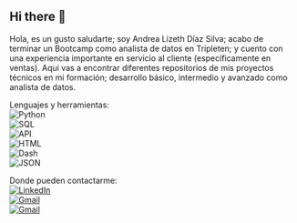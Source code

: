 ## Hi there 👋

<!--
**andra96silva/andra96silva** is a ✨ _special_ ✨ repository because its `README.md` (this file) appears on your GitHub profile. -->



Hola, es un gusto saludarte; soy Andrea Lizeth Díaz Silva;
acabo de terminar un Bootcamp como analista de datos en Tripleten; y cuento con una experiencia importante en servicio al cliente (específicamente en ventas). 
Aqui vas a encontrar diferentes repositorios de mis proyectos técnicos en mi formación; desarrollo básico, intermedio y avanzado como analista de datos.

Lenguajes y herramientas:</br>
![Python](https://img.shields.io/badge/Python-3776AB?style=for-the-badge&logo=python&logoColor=white)</br>
![SQL](https://img.shields.io/badge/SQL-CC2927?style=for-the-badge&logo=mysql&logoColor=white)</br>
![API](https://img.shields.io/badge/API-3776AB?style=for-the-badge&logo=api&logoColor=white)</br>
![HTML](https://img.shields.io/badge/HTML-E34F26?style=for-the-badge&logo=html5&logoColor=white)</br>
![Dash](https://img.shields.io/badge/Dash-008DE4?style=for-the-badge&logo=plotly&logoColor=white)</br>
![JSON](https://img.shields.io/badge/JSON-000000?style=for-the-badge&logo=json&logoColor=white)</br>



Donde pueden contactarme:</br>
[![LinkedIn](https://img.shields.io/badge/LinkedIn-0077B5?style=for-the-badge&logo=linkedin&logoColor=white)]( www.linkedin.com/in/andrea-lizeth-díaz-silva-b59834333)</br>
[![Gmail](https://img.shields.io/badge/Gmail-D14836?style=for-the-badge&logo=gmail&logoColor=white)](andrea96silvald@gmail.com)</br>
[![Gmail](https://img.shields.io/badge/Gmail-D14836?style=for-the-badge&logo=gmail&logoColor=white)](silvaandreina1005@gmail.com)</br>

